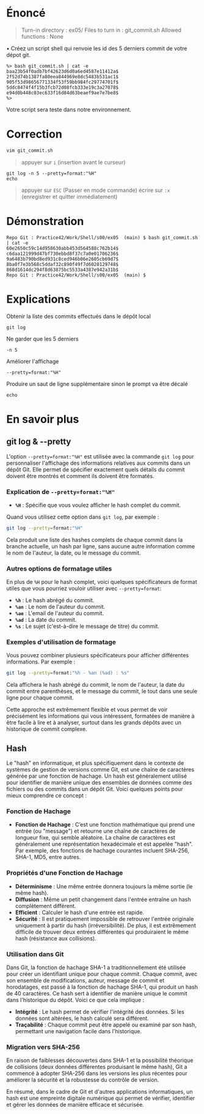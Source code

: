 # Énoncé

> Turn-in directory : ex05/
> Files to turn in : git_commit.sh
> Allowed functions : None

• Créez un script shell qui renvoie les id des 5 derniers commit de votre dépot git.
```console
%> bash git_commit.sh | cat -e
baa23b54f0adb7bf42623d6d0a6ed4587e11412a$
2f52d74b1387fa80eea844969e8dc5483b531ac1$
905f53d98656771334f53f59bb984fc29774701f$
5ddc8474f4f15b3fcb72d08fcb333e19c3a27078$
e94d0b448c03ec633f16d84d63beaef9ae7e7be8$
%>
```
Votre script sera teste dans notre environnement.

# Correction

```sh
vim git_commit.sh
```

> appuyer sur `i` (insertion avant le curseur)
```vim
git log -n 5 --pretty=format:"%H"
echo
```
> appuyer sur `ESC` (Passer en mode commande)
> écrire sur `:x` (enregistrer et quitter immédiatement)


# Démonstration

```console
Repo Git : Practice42/Work/Shell/s00/ex05  (main) $ bash git_commit.sh | cat -e
60e2650c59c14d958630abb453d564588c762b14$
c6daa121999d47bf730ebbd8f37c7a0e01706236$
9a6483b790bd8ed931c8ced946b06e2605cb69d7$
8ba0f7e3b568c5ddaf32c890f49f7d6020129748$
868d1614dc294f8d63875bc5533a4387e942a31b$
Repo Git : Practice42/Work/Shell/s00/ex05  (main) $ 
```

# Explications

Obtenir la liste des commits effectués dans le dépôt local
```
git log
```

Ne garder que les 5 derniers
```
-n 5
```

Améliorer l'affichage
```
--pretty=format:"%H"
```

Produire un saut de ligne supplémentaire sinon le prompt va être décalé
```
echo
```


# En savoir plus

## git log & --pretty

L'option `--pretty=format:"%H"` est utilisée avec la commande `git log` pour personnaliser l'affichage des informations relatives aux commits dans un dépôt Git. Elle permet de spécifier exactement quels détails du commit doivent être montrés et comment ils doivent être formatés.

### Explication de `--pretty=format:"%H"`

- **`%H`** : Spécifie que vous voulez afficher le hash complet du commit.

Quand vous utilisez cette option dans `git log`, par exemple :
```bash
git log --pretty=format:"%H"
```
Cela produit une liste des hashes complets de chaque commit dans la branche actuelle, un hash par ligne, sans aucune autre information comme le nom de l'auteur, la date, ou le message du commit.

### Autres options de formatage utiles

En plus de `%H` pour le hash complet, voici quelques spécificateurs de format utiles que vous pourriez vouloir utiliser avec `--pretty=format`:

- **`%h`** : Le hash abrégé du commit.
- **`%an`** : Le nom de l'auteur du commit.
- **`%ae`** : L'email de l'auteur du commit.
- **`%ad`** : La date du commit.
- **`%s`** : Le sujet (c'est-à-dire le message de titre) du commit.

### Exemples d'utilisation de formatage

Vous pouvez combiner plusieurs spécificateurs pour afficher différentes informations. Par exemple :

```bash
git log --pretty=format:"%h - %an (%ad) : %s"
```

Cela affichera le hash abrégé du commit, le nom de l'auteur, la date du commit entre parenthèses, et le message du commit, le tout dans une seule ligne pour chaque commit.

Cette approche est extrêmement flexible et vous permet de voir précisément les informations qui vous intéressent, formatées de manière à être facile à lire et à analyser, surtout dans les grands dépôts avec un historique de commit complexe.

## Hash

Le "hash" en informatique, et plus spécifiquement dans le contexte de systèmes de gestion de versions comme Git, est une chaîne de caractères générée par une fonction de hachage. Un hash est généralement utilisé pour identifier de manière unique des ensembles de données comme des fichiers ou des commits dans un dépôt Git. Voici quelques points pour mieux comprendre ce concept :

### Fonction de Hachage
- **Fonction de Hachage** : C’est une fonction mathématique qui prend une entrée (ou "message") et retourne une chaîne de caractères de longueur fixe, qui semble aléatoire. La chaîne de caractères est généralement une représentation hexadécimale et est appelée "hash". Par exemple, des fonctions de hachage courantes incluent SHA-256, SHA-1, MD5, entre autres.

### Propriétés d'une Fonction de Hachage
- **Déterminisme** : Une même entrée donnera toujours la même sortie (le même hash).
- **Diffusion** : Même un petit changement dans l'entrée entraîne un hash complètement différent.
- **Efficient** : Calculer le hash d'une entrée est rapide.
- **Sécurité** : Il est pratiquement impossible de retrouver l'entrée originale uniquement à partir du hash (irréversibilité). De plus, il est extrêmement difficile de trouver deux entrées différentes qui produiraient le même hash (résistance aux collisions).

### Utilisation dans Git
Dans Git, la fonction de hachage SHA-1 a traditionnellement été utilisée pour créer un identifiant unique pour chaque commit. Chaque commit, avec son ensemble de modifications, auteur, message de commit et horodatages, est passé à la fonction de hachage SHA-1, qui produit un hash de 40 caractères. Ce hash sert à identifier de manière unique le commit dans l'historique du dépôt. Voici ce que cela implique :

- **Intégrité** : Le hash permet de vérifier l'intégrité des données. Si les données sont altérées, le hash calculé sera différent.
- **Traçabilité** : Chaque commit peut être appelé ou examiné par son hash, permettant une navigation facile dans l'historique.

### Migration vers SHA-256
En raison de faiblesses découvertes dans SHA-1 et la possibilité théorique de collisions (deux données différentes produisant le même hash), Git a commencé à adopter SHA-256 dans les versions les plus récentes pour améliorer la sécurité et la robustesse du contrôle de version.

En résumé, dans le cadre de Git et d'autres applications informatiques, un hash est une empreinte digitale numérique qui permet de vérifier, identifier et gérer les données de manière efficace et sécurisée.